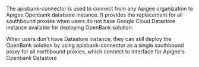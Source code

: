 The apisbank-connector is used to connect from any Apigee organization to Apigee Openbank datatsore instance. It provides the replacement for all southbound proxies when users do not have Google Cloud Datastore instance available for deploying OpenBank solution. 

When users don't have Datastore instance, they can still deploy the OpenBank solution by using apisbank-connector as a single southbound proxy for all northbound proxies, which connect to Interface for Apigee's Openbank Datastore